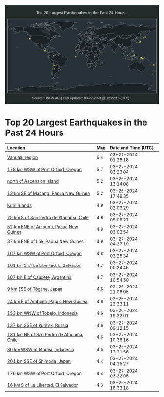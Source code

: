 ![Map](./map.png)

# Top 20 Largest Earthquakes in the Past 24 Hours

| Location | Mag | Date and Time (UTC) |
|:---|:---|:---|
| [Vanuatu region](https://earthquake.usgs.gov/earthquakes/eventpage/us7000m86i) | 6.4 | 03-27-2024 01:28:18 |
| [178 km WSW of Port Orford, Oregon](https://earthquake.usgs.gov/earthquakes/eventpage/us7000m875) | 5.7 | 03-27-2024 03:23:04 |
| [north of Ascension Island](https://earthquake.usgs.gov/earthquakes/eventpage/us7000m82w) | 5.2 | 03-26-2024 13:14:08 |
| [13 km SE of Madang, Papua New Guinea](https://earthquake.usgs.gov/earthquakes/eventpage/us7000m845) | 5.2 | 03-26-2024 17:49:35 |
| [Kuril Islands](https://earthquake.usgs.gov/earthquakes/eventpage/us7000m86q) | 4.9 | 03-27-2024 02:03:29 |
| [75 km S of San Pedro de Atacama, Chile](https://earthquake.usgs.gov/earthquakes/eventpage/us7000m87t) | 4.9 | 03-27-2024 05:08:27 |
| [52 km ENE of Ambunti, Papua New Guinea](https://earthquake.usgs.gov/earthquakes/eventpage/us7000m870) | 4.9 | 03-27-2024 03:03:54 |
| [37 km ENE of Lae, Papua New Guinea](https://earthquake.usgs.gov/earthquakes/eventpage/us7000m87p) | 4.9 | 03-27-2024 04:27:19 |
| [167 km WSW of Port Orford, Oregon](https://earthquake.usgs.gov/earthquakes/eventpage/us7000m87c) | 4.8 | 03-27-2024 03:25:34 |
| [161 km S of La Libertad, El Salvador](https://earthquake.usgs.gov/earthquakes/eventpage/us7000m86c) | 4.7 | 03-27-2024 00:24:46 |
| [107 km E of Caucete, Argentina](https://earthquake.usgs.gov/earthquakes/eventpage/us7000m891) | 4.7 | 03-27-2024 10:54:50 |
| [9 km ESE of Tōgane, Japan](https://earthquake.usgs.gov/earthquakes/eventpage/us7000m85k) | 4.6 | 03-26-2024 21:06:05 |
| [24 km E of Ambunti, Papua New Guinea](https://earthquake.usgs.gov/earthquakes/eventpage/us7000m865) | 4.6 | 03-26-2024 23:33:11 |
| [153 km WNW of Tobelo, Indonesia](https://earthquake.usgs.gov/earthquakes/eventpage/us7000m84e) | 4.6 | 03-26-2024 19:22:01 |
| [137 km SSE of Kuril’sk, Russia](https://earthquake.usgs.gov/earthquakes/eventpage/us7000m88k) | 4.6 | 03-27-2024 09:12:15 |
| [131 km NE of San Pedro de Atacama, Chile](https://earthquake.usgs.gov/earthquakes/eventpage/us7000m88z) | 4.6 | 03-27-2024 10:38:16 |
| [80 km WSW of Modisi, Indonesia](https://earthquake.usgs.gov/earthquakes/eventpage/us7000m82y) | 4.5 | 03-26-2024 13:31:56 |
| [201 km SSE of Shimoda, Japan](https://earthquake.usgs.gov/earthquakes/eventpage/us7000m87m) | 4.4 | 03-27-2024 04:15:27 |
| [176 km WSW of Port Orford, Oregon](https://earthquake.usgs.gov/earthquakes/eventpage/us7000m874) | 4.4 | 03-27-2024 03:22:05 |
| [16 km S of La Libertad, El Salvador](https://earthquake.usgs.gov/earthquakes/eventpage/us7000m84a) | 4.3 | 03-26-2024 18:33:18 |
